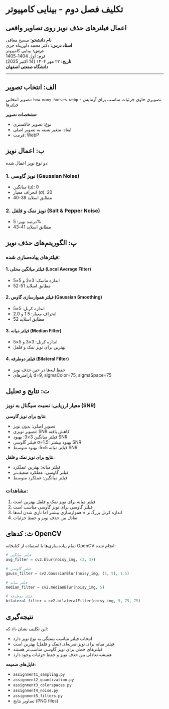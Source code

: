 # تکلیف فصل دوم - بینایی کامپیوتر
## اعمال فیلترهای حذف نویز روی تصاویر واقعی

**نام دانشجو:** مسیح معافی  
**استاد درس:** دکتر محمد داورپناه جزی  
**درس:** بینایی کامپیوتر  
**ترم:** اول 1404-1405  
**تاریخ:** ۲۲ مهر ۱۴۰۴ (14 اکتبر 2025)  
**دانشگاه صنعتی اصفهان**

---

## الف: انتخاب تصویر

تصویر انتخابی: `how-many-horses.webp` - تصویری حاوی جزئیات مناسب برای آزمایش فیلترها

**مشخصات تصویر:**
- نوع: تصویر خاکستری
- ابعاد: متغیر بسته به تصویر اصلی
- فرمت: WebP

## ب: اعمال نویز

دو نوع نویز اعمال شده:

### 1. نویز گاوسی (Gaussian Noise)
- میانگین (μ): 0
- انحراف معیار (σ): 20
- مطابق اسلاید 38-40

### 2. نویز نمک و فلفل (Salt & Pepper Noise)  
- درصد نویز: 5%
- مطابق اسلاید 41-43

## پ: الگوریتم‌های حذف نویز

### فیلترهای پیاده‌سازی شده:

#### 1. فیلتر میانگین محلی (Local Average Filter)
- اندازه ماسک: 3×3 و 5×5
- مطابق اسلاید 51-52

#### 2. فیلتر هموارسازی گاوس (Gaussian Smoothing)
- اندازه کرنل: 5×5
- انحراف معیار: 1.5 و 2.0
- مطابق اسلاید 52

#### 3. فیلتر میانه (Median Filter)
- اندازه کرنل: 3×3 و 5×5
- بهترین برای نویز نمک و فلفل

#### 4. فیلتر دوطرفه (Bilateral Filter)
- حفظ لبه‌ها در حین حذف نویز
- پارامترهای d=9, sigmaColor=75, sigmaSpace=75

## ت: نتایج و تحلیل

### معیار ارزیابی: نسبت سیگنال به نویز (SNR)

**نتایج برای نویز گاوسی:**
- تصویر اصلی: بدون نویز
- تصویر نویزی: SNR کاهش یافته
- فیلتر میانگین 3×3: بهبود SNR
- فیلتر گاوسی σ=1.5: بهبود بیشتر SNR
- فیلتر میانه 5×5: بهبود متوسط SNR

**نتایج برای نویز نمک و فلفل:**
- فیلتر میانه: بهترین عملکرد
- فیلتر گاوسی: عملکرد ضعیف‌تر
- فیلتر میانگین: عملکرد متوسط

### مشاهدات:
1. فیلتر میانه برای نویز نمک و فلفل بهترین است
2. فیلتر گاوسی برای نویز گاوسی مناسب است
3. اندازه کرنل بزرگ‌تر = هموارسازی بیشتر اما تاری شدن لبه‌ها
4. تعادل بین حذف نویز و حفظ جزئیات

## ث: کدهای OpenCV

تمام پیاده‌سازی‌ها با استفاده از کتابخانه OpenCV انجام شده:

```python
# فیلتر میانگین
avg_filter = cv2.blur(noisy_img, (3, 3))

# فیلتر گاوسی  
gauss_filter = cv2.GaussianBlur(noisy_img, (5, 5), 1.5)

# فیلتر میانه
median_filter = cv2.medianBlur(noisy_img, 5)

# فیلتر دوطرفه
bilateral_filter = cv2.bilateralFilter(noisy_img, 9, 75, 75)
```

## نتیجه‌گیری

این تکلیف نشان داد که:
- انتخاب فیلتر مناسب بستگی به نوع نویز دارد
- فیلتر میانه برای نویز ضربه‌ای (نمک و فلفل) بهترین است
- فیلترهای خطی برای نویز گاوسی مناسب‌تر هستند
- همیشه تعادلی بین حذف نویز و حفظ جزئیات وجود دارد

**فایل‌های ضمیمه:**
- `assignment1_sampling.py`
- `assignment2_quantization.py`  
- `assignment3_colorspaces.py`
- `assignment4_noise.py`
- `assignment5_filters.py`
- تصاویر نتایج (PNG files)